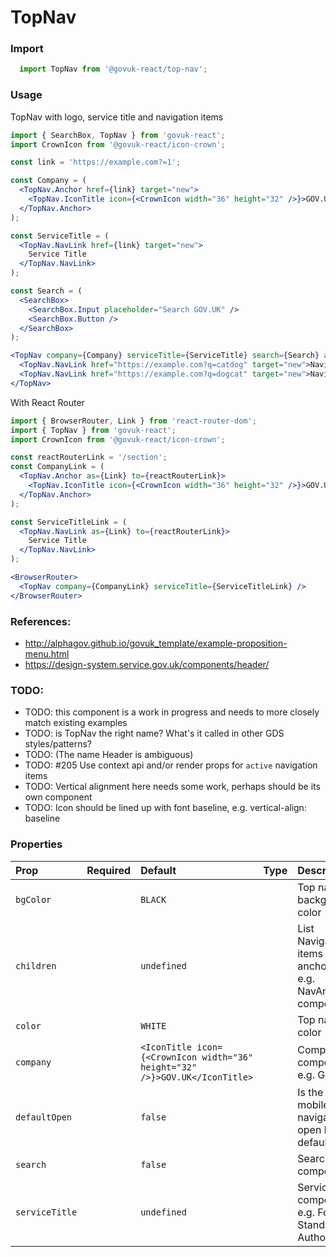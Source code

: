 TopNav
======

### Import
```js
  import TopNav from '@govuk-react/top-nav';
```
<!-- STORY -->

### Usage

TopNav with logo, service title and navigation items

```jsx
import { SearchBox, TopNav } from 'govuk-react';
import CrownIcon from '@govuk-react/icon-crown';

const link = 'https://example.com?=1';

const Company = (
  <TopNav.Anchor href={link} target="new">
    <TopNav.IconTitle icon={<CrownIcon width="36" height="32" />}>GOV.UK</TopNav.IconTitle>
  </TopNav.Anchor>
);

const ServiceTitle = (
  <TopNav.NavLink href={link} target="new">
    Service Title
  </TopNav.NavLink>
);

const Search = (
  <SearchBox>
    <SearchBox.Input placeholder="Search GOV.UK" />
    <SearchBox.Button />
  </SearchBox>
);

<TopNav company={Company} serviceTitle={ServiceTitle} search={Search} active={0}>
  <TopNav.NavLink href="https://example.com?q=catdog" target="new">Navigation item #1</TopNav.NavLink>
  <TopNav.NavLink href="https://example.com?q=dogcat" target="new">Navigation item #2</TopNav.NavLink>
</TopNav>
```

With React Router

```jsx
import { BrowserRouter, Link } from 'react-router-dom';
import { TopNav } from 'govuk-react';
import CrownIcon from '@govuk-react/icon-crown';

const reactRouterLink = '/section';
const CompanyLink = (
  <TopNav.Anchor as={Link} to={reactRouterLink}>
    <TopNav.IconTitle icon={<CrownIcon width="36" height="32" />}>GOV.UK</TopNav.IconTitle>
  </TopNav.Anchor>
);

const ServiceTitleLink = (
  <TopNav.NavLink as={Link} to={reactRouterLink}>
    Service Title
  </TopNav.NavLink>
);

<BrowserRouter>
  <TopNav company={CompanyLink} serviceTitle={ServiceTitleLink} />
</BrowserRouter>
```

### References:

- http://alphagov.github.io/govuk_template/example-proposition-menu.html
- https://design-system.service.gov.uk/components/header/

### TODO:
- TODO: this component is a work in progress and needs to more closely match existing examples
- TODO: is TopNav the right name? What's it called in other GDS styles/patterns?
- TODO: (The name Header is ambiguous)
- TODO: #205 Use context api and/or render props for `active` navigation items
- TODO: Vertical alignment here needs some work, perhaps should be its own component
- TODO: Icon should be lined up with font baseline, e.g. vertical-align: baseline

### Properties
Prop | Required | Default | Type | Description
:--- | :------- | :------ | :--- | :----------
 `bgColor` |  | ```BLACK``` |  | Top nav background color
 `children` |  | ```undefined``` |  | List Navigation items with anchor tags e.g. NavAnchor components
 `color` |  | ```WHITE``` |  | Top nav text color
 `company` |  | ```<IconTitle icon={<CrownIcon width="36" height="32" />}>GOV.UK</IconTitle>``` |  | Company component e.g. GOV UK
 `defaultOpen` |  | ```false``` |  | Is the mobile navigation open by default?
 `search` |  | ```false``` |  | Search component
 `serviceTitle` |  | ```undefined``` |  | Service title component e.g. Food Standards Authority


